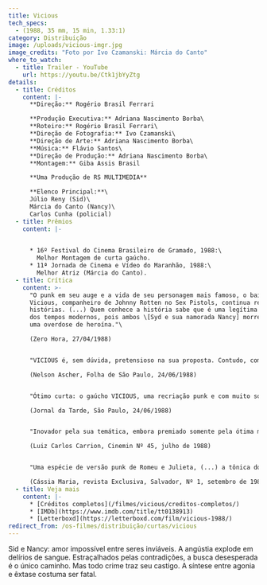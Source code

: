 ```yaml
---
title: Vicious
tech_specs:
  - (1988, 35 mm, 15 min, 1.33:1)
category: Distribuição
image: /uploads/vicious-imgr.jpg
image_credits: "Foto por Ivo Czamanski: Márcia do Canto"
where_to_watch:
  - title: Trailer - YouTube
    url: https://youtu.be/Ctk1jbYyZtg
details:
  - title: Créditos
    content: |-
      **Direção:** Rogério Brasil Ferrari

      **Produção Executiva:** Adriana Nascimento Borba\
      **Roteiro:** Rogério Brasil Ferrari\
      **Direção de Fotografia:** Ivo Czamanski\
      **Direção de Arte:** Adriana Nascimento Borba\
      **Música:** Flávio Santos\
      **Direção de Produção:** Adriana Nascimento Borba\
      **Montagem:** Giba Assis Brasil

      **Uma Produção de RS MULTIMEDIA**

      **Elenco Principal:**\
      Júlio Reny (Sid)\
      Márcia do Canto (Nancy)\
      Carlos Cunha (policial)
  - title: Prêmios
    content: |-
      

      * 16º Festival do Cinema Brasileiro de Gramado, 1988:\
        Melhor Montagem de curta gaúcho.
      * 11ª Jornada de Cinema e Vídeo do Maranhão, 1988:\
        Melhor Atriz (Márcia do Canto).
  - title: Crítica
    content: >-
      "O punk em seu auge e a vida de seu personagem mais famoso, o baixista Sid
      Vicious, companheiro de Johnny Rotten no Sex Pistols, continua rendendo
      histórias. (...) Quem conhece a história sabe que é uma legítima tragédia
      dos tempos modernos, pois ambos \[Syd e sua namorada Nancy] morreram com
      uma overdose de heroína."\

      (Zero Hora, 27/04/1988)


      "VICIOUS é, sem dúvida, pretensioso na sua proposta. Contudo, com boa fotografia em preto e branco, cortes precisos e uma concepção moderna de cinema através da qual o diretor revela-se um bom aluno do que há de melhor na cinematografia internacional, o filme consegue sair-se realmente bem."\

      (Nelson Ascher, Folha de São Paulo, 24/06/1988)


      "Ótimo curta: o gaúcho VICIOUS, uma recriação punk e com muito sotaque regional da situação extrema que teria levado Sid Vicious a tornar-se responsável pela morte de sua companheira Nancy Spungren, de Rogério Ferrari - um filme que dividiu radicalmente as opiniões, com muita gente vaiando no final, atestado de sua força."\

      (Jornal da Tarde, São Paulo, 24/06/1988)


      "Inovador pela sua temática, embora premiado somente pela ótima montagem de Giba Assis Brasil, no meu entender teve também como destaque, dentre outros aspectos, a excelente fotografia de Ivo Czamanski, que captou muito bem aquele clima denso em que viviam Sid e Nancy (...) e a bonita nudez da atriz Márcia do Canto, em tomadas externas na praia de Torres."\

      (Luiz Carlos Carrion, Cinemin Nº 45, julho de 1988)


      "Uma espécie de versão punk de Romeu e Julieta, (...) a tônica do filme é o momento limitado de uma relação louca entre duas pessoas no ápice de um profundo vazio existencial. (...) Tudo em VICIOUS respinga sangue e prazer na tela, em uma concepção moderna, que engloba cortes precisos e uma bela fotografia em preto e branco. Pra completar, Adriana Borba arrasa na produção e Flávio Santos (da banda De Falla) dá um show de direção musical. Nota 11!"\

      (Cássia Maria, revista Exclusiva, Salvador, Nº 1, setembro de 1988)
  - title: Veja mais
    content: |-
      * [Créditos completos](/filmes/vicious/creditos-completos/)
      * [IMDb](https://www.imdb.com/title/tt0138913)
      * [Letterboxd](https://letterboxd.com/film/vicious-1988/)
redirect_from: /os-filmes/distribuição/curtas/vicious
---
```

Sid e Nancy: amor impossível entre seres inviáveis. A angústia explode em delírios de sangue. Estraçalhados pelas contradições, a busca desesperada é o único caminho. Mas todo crime traz seu castigo. A síntese entre agonia e êxtase costuma ser fatal.
